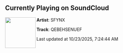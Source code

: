## Currently Playing on SoundCloud

[<img align="left" width="100" src="https://i1.sndcdn.com/artworks-TaLsQzSg4MMyetyg-uAkuuw-t500x500.jpg">](https://soundcloud.com/sfynxbeats/qebehsenuef)

**Artist**: SFYNX 

**Track**: QEBEHSENUEF

Last updated at 10/23/2025, 7:24:44 AM
